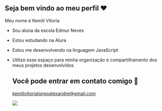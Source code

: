 ## Seja bem vindo ao meu perfil ❤️

Meu nome é Kemili Vitoria
- Sou aluna da escola Edmur Neves
- Estou estudando na Alura
- Estou me desenvolvendo na linguagem JavaScript
- Utilizo esse espaço para minha organização e compartilhamento dos meus projetos desenvolvidos


  ## Você pode entrar em contato comigo 📧

  kemilivitorialongoalexandre@gmail.com


  ![](https://media1.tenor.com/m/aPgTU-Z9j1MAAAAd/funny-dogs-cute.gif)
 
